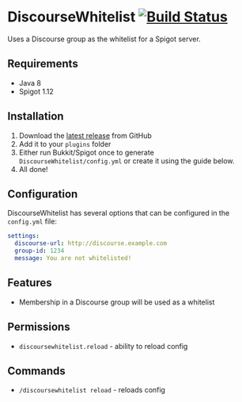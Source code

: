 # DiscourseWhitelist [![Build Status](https://travis-ci.org/the-obsidian/DiscourseWhitelist.svg?branch=master)](https://travis-ci.org/the-obsidian/DiscourseWhitelist)

Uses a Discourse group as the whitelist for a Spigot server.

## Requirements

* Java 8
* Spigot 1.12

## Installation

1. Download the [latest release](https://github.com/the-obsidian/DiscourseWhitelist/releases) from GitHub
1. Add it to your `plugins` folder
1. Either run Bukkit/Spigot once to generate `DiscourseWhitelist/config.yml` or create it using the guide below.
1. All done!

## Configuration

DiscourseWhitelist has several options that can be configured in the `config.yml` file:

```yaml
settings:
  discourse-url: http://discourse.example.com
  group-id: 1234
  message: You are not whitelisted!
```

## Features

* Membership in a Discourse group will be used as a whitelist

## Permissions

- `discoursewhitelist.reload` - ability to reload config

## Commands

- `/discoursewhitelist reload` - reloads config
